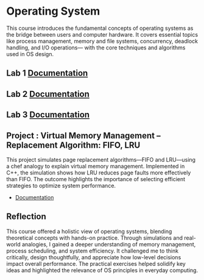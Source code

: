 # Operating System
This course introduces the fundamental concepts of operating systems as the bridge between users and computer hardware. It covers essential topics like process management, memory and file systems, concurrency, deadlock handling, and I/O operations— with the core techniques and algorithms used in OS design.

## Lab 1 [Documentation](https://github.com/TehRuQian/SECPH-Data-Engineering-UTM/blob/main/SECPH-Year2-Sem2/Operating%20System/Lab%20Assessment%201.pdf)
## Lab 2 [Documentation](https://github.com/TehRuQian/SECPH-Data-Engineering-UTM/blob/main/SECPH-Year2-Sem2/Operating%20System/Lab%20Assessment%202.pdf)
## Lab 3 [Documentation](https://github.com/TehRuQian/SECPH-Data-Engineering-UTM/blob/main/SECPH-Year2-Sem2/Operating%20System/Lab%20Assessment%203.pdf)

## Project : Virtual Memory Management – Replacement Algorithm: FIFO, LRU
This project simulates page replacement algorithms—FIFO and LRU—using a chef analogy to explain virtual memory management. Implemented in C++, the simulation shows how LRU reduces page faults more effectively than FIFO. The outcome highlights the importance of selecting efficient strategies to optimize system performance.
* [Documentation](https://github.com/TehRuQian/SECPH-Data-Engineering-UTM/blob/main/SECPH-Year2-Sem2/Operating%20System/Project_Salad_Virtual%20Memory%20Management(FIFO%2C%20LRU).pdf)

## Reflection
This course offered a holistic view of operating systems, blending theoretical concepts with hands-on practice. Through simulations and real-world analogies, I gained a deeper understanding of memory management, process scheduling, and system efficiency. It challenged me to think critically, design thoughtfully, and appreciate how low-level decisions impact overall performance. The practical exercises helped solidify key ideas and highlighted the relevance of OS principles in everyday computing.
